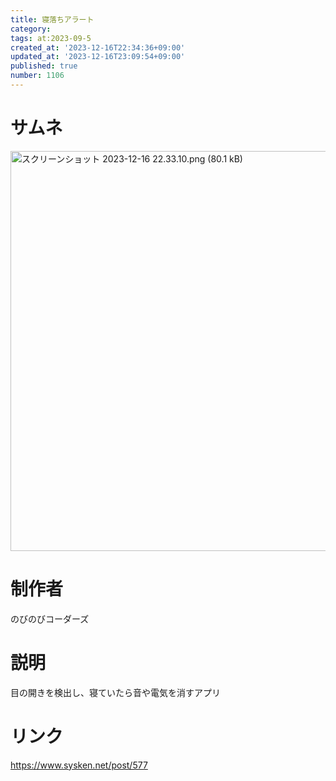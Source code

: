 ```yaml
---
title: 寝落ちアラート
category:
tags: at:2023-09-5
created_at: '2023-12-16T22:34:36+09:00'
updated_at: '2023-12-16T23:09:54+09:00'
published: true
number: 1106
---
```


# サムネ
<img width="640" alt="スクリーンショット 2023-12-16 22.33.10.png (80.1 kB)" src="/img/markdown/1106/d3da8bfc-e93f-4355-9fb9-15a0e3304afb.png">

# 制作者
のびのびコーダーズ

# 説明
目の開きを検出し、寝ていたら音や電気を消すアプリ

# リンク
https://www.sysken.net/post/577

